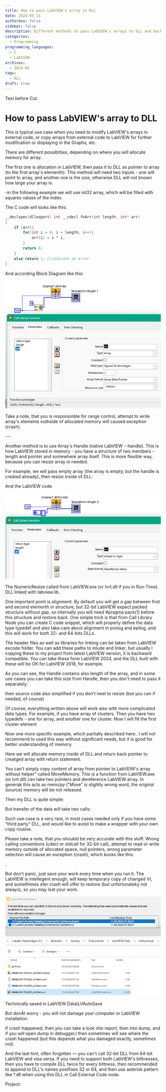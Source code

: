 ```yaml
---
title: How to pass LabVIEW's array in DLL
date: 2024-05-11
authorbox: false
sidebar: false
description: Different methods to pass LabVIEW's arrays to DLL and back
categories:
  - Programming
programming_languages:
  - C
  - LabVIEW
archives:
  - 2024-05
tags:
  - DLL
draft: true
---
```

Text before Cut.
<!--more-->

# How to pass LabVIEW's array to DLL

This is typical use case when you need to modify LabVIEW's arrays in external code, or copy arrays from external code to LabVIEW for further modification or displaying in the Graphs, etc.

There are different possiblities, depending on where you will allocate memory for array.

The first one is allocation in LabVIEW, then pass it to DLL as pointer to array (to the first array's elementh). This method will need two inputs - one will point to array, and another one is the size, otherwise DLL will not known how large your array is.

-in the following example we will use int32 array, which will be filled with squares values of the index.

The  C code will looks like this:

```c
__declspec(dllexport) int __cdecl fnArr(int length, int* arr)
{
	if (arr){
		for(int i = 0; i < length; i++){
			arr[i] = i * i;
		}
		return 0;
	}
	else return 1; //indicate an error
}
```

And according Block Diagram like this:

![Block Diagram](<assets/Screenshot 2024-05-11 07.00.45.png>)

Take a note, that you is responsinble for range control, attempt to write array's elements outhside of allocated memory will caused exception (crash).

\---

Another method is to use Array's Handle (native LabVIEW --handle). This is how LabVIEW stored in memory - you have a structure of two members - length and pointer and somewhere array itself. This is more flexible way, because you can resize array in needed.

For example, we will pass empty array (the array is empty, but the handle is created already), then resize inside of DLL:



And the LabVIEW code

![Block Diagram - call with native type, handels by value](assets/Screenshot%202024-05-11%2007.04.13.png)

The NumericResize called from LabVIEW.exe (or lvrt.dll if you in Run-Time). DLL linked with labview.lib.

One important point is alignment. By default you will get a gap between first and second elementh in structure, but 32-bit LabVIEW expect packed structure without gap, so internally you will need #pragma pack(1) before this structure and restore back. One simple trick is that from Call Library Node you can create C code snippet, which will properly define the data type typedef and also take care about alignment in prolog and epilog, and this will work for both 32- and 64-bits DLLs.

The header files as well as libraries for linking can be taken from LabVIEW excode folder. You can add these paths to inlude and linker, but usually I copying these to my project from latest LabVIEW version, it is backward compatible. You can take these form LabVIEW 2024, and the DLL built with these will be OK for LabVIEW 2018, for example.

As you can see, the Handle contains also length of the array, and in some use cases you can take this size from Handle, then you don't need to pass it separately:



then source code also simplified if you don't neet to resize (but you can if needed, of course)



Of course, everything written above will work also with more complicated data types. For example, if you have array of clusters. Then you have two typedefs - one for array, and another one for cluster. Now I will fill the first cluster element



Now one more specific example, which partially described here:. I will not recommend to used this way without significant needs, but it is good for better understanding of memory.

Here we will allocate memory inside of DLL and return back pointer to creatged array with return statement.

You can't simply copy content of array from pointer to LabVEIW's array without helper" called MoveMemory. This is a function from LabVIEW.exe (or lvrt.dll) can take two pointers and dereference LabVIEW array. In generak this acts as memcpy ("Move" is slightly wrong word, the original (source) memory will be not released.

Then my DLL is quite simple:



But transfer of the data will take two calls:



Such use case is a very rare, in most cases needed only if you have some "third party" DLL, and would like to avoid to make a wrapper with your own copy routine.

Please take a note, that you shoukld be very accurate with this stuff. Wrong calling conventions (cdecl or stdcall for 32-bit call), attempt to read or write memory outside of allocated space, null pointers, wrong parameter selection will cause an exception (crash), which kooks like this:

.

Bot don't panic, just save your work every time when you run it. The LabVIEW is intellegent enough, will keep temporary copy of changed VI, and somethimes afer crash will offer to restore (but unfortunateky not always), so you may lost your work. 

![image-20240512052711689](assets/image-20240512052711689.png)

Technically saved in LabVIEW Data\LVAutoSave

But donÄt worry - you will not damage your computer or LabVIEW installation.

If crash happened, then you can take a look into report, then into dump, and if you will open dump in  debugger,l then sometimes will see where the crash happened (but this depends what you damaged exactly, sometimes not).

And the last hint, often forgotten — you can't call 32-bit DLL from 64-bit LabVIEW and visa versa. If you need to support both LabVIEW's bittnesses, then you have to compile DLL twice for every bittness, then recommended to append to DLL's names postfixes 32 or 64, and then use asterisk pattern like *.dll  when using this DLL in Call External Code node.

Project:
